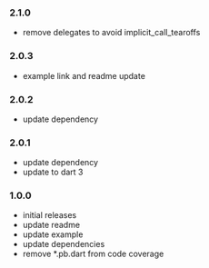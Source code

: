 ### 2.1.0
- remove delegates to avoid implicit_call_tearoffs

### 2.0.3
- example link and readme update

### 2.0.2
- update dependency

### 2.0.1
- update dependency
- update to dart 3

### 1.0.0
- initial releases
- update readme
- update example
- update dependencies
- remove *.pb.dart from code coverage